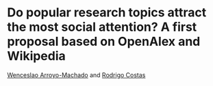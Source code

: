 # Do popular research topics attract the most social attention? A first proposal based on OpenAlex and Wikipedia

[Wenceslao Arroyo-Machado](https://orcid.org/0000-0001-9437-8757) and [Rodrigo Costas](https://orcid.org/0000-0002-7465-6462)
